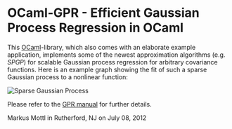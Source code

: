 OCaml-GPR - Efficient Gaussian Process Regression in OCaml
==========================================================

This [OCaml](http://www.ocaml.org)-library, which also comes with an elaborate
example application, implements some of the newest approximation algorithms
(e.g. _SPGP_) for scalable Gaussian process regression for arbitrary
covariance functions.  Here is an example graph showing the fit of such a
sparse Gaussian process to a nonlinear function:

  ![Sparse Gaussian Process](https://bitbucket.org/mmottl/gpr/downloads/fit.png "Sparse Gaussian Process")

Please refer to the
[GPR manual](https://bitbucket.org/mmottl/gpr/downloads/gpr_manual.pdf) for further
details.

Markus Mottl in Rutherford, NJ on July 08, 2012
